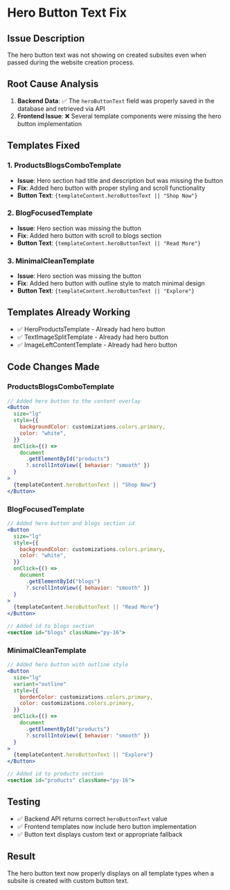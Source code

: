 # Hero Button Text Fix

## Issue Description
The hero button text was not showing on created subsites even when passed during the website creation process.

## Root Cause Analysis
1. **Backend Data**: ✅ The `heroButtonText` field was properly saved in the database and retrieved via API
2. **Frontend Issue**: ❌ Several template components were missing the hero button implementation

## Templates Fixed

### 1. ProductsBlogsComboTemplate
- **Issue**: Hero section had title and description but was missing the button
- **Fix**: Added hero button with proper styling and scroll functionality
- **Button Text**: `{templateContent.heroButtonText || "Shop Now"}`

### 2. BlogFocusedTemplate  
- **Issue**: Hero section was missing the button
- **Fix**: Added hero button with scroll to blogs section
- **Button Text**: `{templateContent.heroButtonText || "Read More"}`

### 3. MinimalCleanTemplate
- **Issue**: Hero section was missing the button
- **Fix**: Added hero button with outline style to match minimal design
- **Button Text**: `{templateContent.heroButtonText || "Explore"}`

## Templates Already Working
- ✅ HeroProductsTemplate - Already had hero button
- ✅ TextImageSplitTemplate - Already had hero button  
- ✅ ImageLeftContentTemplate - Already had hero button

## Code Changes Made

### ProductsBlogsComboTemplate
```jsx
// Added hero button to the content overlay
<Button
  size="lg"
  style={{
    backgroundColor: customizations.colors.primary,
    color: "white",
  }}
  onClick={() =>
    document
      .getElementById("products")
      ?.scrollIntoView({ behavior: "smooth" })
  }
>
  {templateContent.heroButtonText || "Shop Now"}
</Button>
```

### BlogFocusedTemplate
```jsx
// Added hero button and blogs section id
<Button
  size="lg"
  style={{
    backgroundColor: customizations.colors.primary,
    color: "white",
  }}
  onClick={() =>
    document
      .getElementById("blogs")
      ?.scrollIntoView({ behavior: "smooth" })
  }
>
  {templateContent.heroButtonText || "Read More"}
</Button>

// Added id to blogs section
<section id="blogs" className="py-16">
```

### MinimalCleanTemplate
```jsx
// Added hero button with outline style
<Button
  size="lg"
  variant="outline"
  style={{
    borderColor: customizations.colors.primary,
    color: customizations.colors.primary,
  }}
  onClick={() =>
    document
      .getElementById("products")
      ?.scrollIntoView({ behavior: "smooth" })
  }
>
  {templateContent.heroButtonText || "Explore"}
</Button>

// Added id to products section
<section id="products" className="py-16">
```

## Testing
- ✅ Backend API returns correct `heroButtonText` value
- ✅ Frontend templates now include hero button implementation
- ✅ Button text displays custom text or appropriate fallback

## Result
The hero button text now properly displays on all template types when a subsite is created with custom button text.